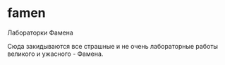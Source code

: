 # famen
Лабораторки Фамена

Сюда закидываются все страшные и не очень лабораторные работы великого и ужасного - Фамена. 
